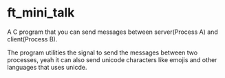 # ft_mini_talk

A C program that you can send messages between server(Process A) and client(Process B).

The program utilities the signal to send the messages between two processes, yeah it can also send unicode characters like emojis and other languages that uses unicde.

